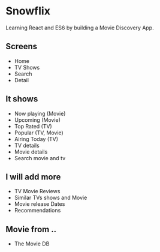 # Snowflix

Learning React and ES6 by building a Movie Discovery App.

## Screens
- Home
- TV Shows
- Search
- Detail

## It shows
- Now playing (Movie)
- Upcoming (Movie)
- Top Rated (TV)
- Popular (TV, Movie)
- Airing Today (TV)
- TV details
- Movie details
- Search movie and tv

## I will add more
- TV Movie Reviews
- Similar TVs shows and Movie
- Movie release Dates
- Recommendations

## Movie from ..
- The Movie DB

